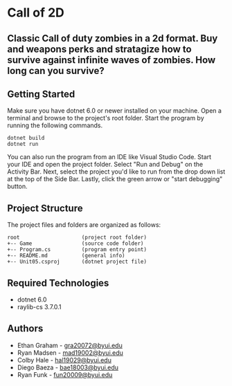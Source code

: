 # Call of 2D
Classic Call of duty zombies in a 2d format. Buy and weapons perks and stratagize how to survive 
against infinite waves of zombies. How long can you survive? 
---
## Getting Started
Make sure you have dotnet 6.0 or newer installed on your machine. Open 
a terminal and browse to the project's root folder. Start the program 
by running the following commands.
```
dotnet build
dotnet run 
```
You can also run the program from an IDE like Visual Studio Code. 
Start your IDE and open the project folder. Select "Run and Debug" on 
the Activity Bar. Next, select the project you'd like to run from the 
drop down list at the top of the Side Bar. Lastly, click the green 
arrow or "start debugging" button.

## Project Structure
The project files and folders are organized as follows:
```
root                    (project root folder)
+-- Game                (source code folder)
+-- Program.cs          (program entry point)    
+-- README.md           (general info)
+-- Unit05.csproj       (dotnet project file)
```

## Required Technologies
* dotnet 6.0
* raylib-cs 3.7.0.1

## Authors
* Ethan Graham - gra20072@byui.edu
* Ryan Madsen - mad19002@byui.edu
* Colby Hale - hal19029@byui.edu 
* Diego Baeza - bae18003@byui.edu 
* Ryan Funk - fun20009@byui.edu